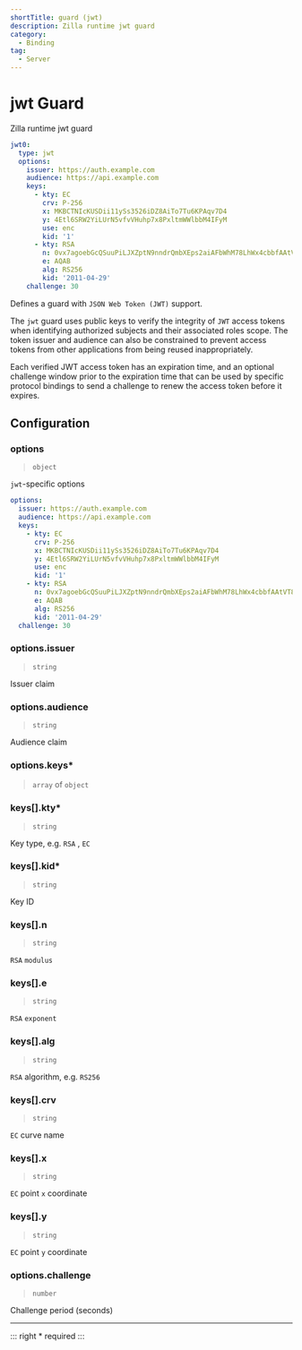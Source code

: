 ```yaml
---
shortTitle: guard (jwt)
description: Zilla runtime jwt guard
category:
  - Binding
tag:
  - Server
---
```


# jwt Guard

Zilla runtime jwt guard

```yaml {2}
jwt0:
  type: jwt
  options:
    issuer: https://auth.example.com
    audience: https://api.example.com
    keys:
      - kty: EC
        crv: P-256
        x: MKBCTNIcKUSDii11ySs3526iDZ8AiTo7Tu6KPAqv7D4
        y: 4Etl6SRW2YiLUrN5vfvVHuhp7x8PxltmWWlbbM4IFyM
        use: enc
        kid: '1'
      - kty: RSA
        n: 0vx7agoebGcQSuuPiLJXZptN9nndrQmbXEps2aiAFbWhM78LhWx4cbbfAAtVT86zwu1RK7aPFFxuhDR1L6tSoc_BJECPebWKRXjBZCiFV4n3oknjhMstn64tZ_2W-5JsGY4Hc5n9yBXArwl93lqt7_RN5w6Cf0h4QyQ5v-65YGjQR0_FDW2QvzqY368QQMicAtaSqzs8KJZgnYb9c7d0zgdAZHzu6qMQvRL5hajrn1n91CbOpbISD08qNLyrdkt-bFTWhAI4vMQFh6WeZu0fM4lFd2NcRwr3XPksINHaQ-G_xBniIqbw0Ls1jF44-csFCur-kEgU8awapJzKnqDKgw
        e: AQAB
        alg: RS256
        kid: '2011-04-29'
    challenge: 30
```

Defines a guard with `JSON Web Token (JWT)` support.

The `jwt` guard uses public keys to verify the integrity of `JWT` access tokens when identifying authorized subjects and their associated roles scope. The token issuer and audience can also be constrained to prevent access tokens from other applications from being reused inappropriately.

Each verified JWT access token has an expiration time, and an optional challenge window prior to the expiration time that can be used by specific protocol bindings to send a challenge to renew the access token before it expires.

## Configuration


### options

> `object`

`jwt`-specific options

```yaml
options:
  issuer: https://auth.example.com
  audience: https://api.example.com
  keys:
    - kty: EC
      crv: P-256
      x: MKBCTNIcKUSDii11ySs3526iDZ8AiTo7Tu6KPAqv7D4
      y: 4Etl6SRW2YiLUrN5vfvVHuhp7x8PxltmWWlbbM4IFyM
      use: enc
      kid: '1'
    - kty: RSA
      n: 0vx7agoebGcQSuuPiLJXZptN9nndrQmbXEps2aiAFbWhM78LhWx4cbbfAAtVT86zwu1RK7aPFFxuhDR1L6tSoc_BJECPebWKRXjBZCiFV4n3oknjhMstn64tZ_2W-5JsGY4Hc5n9yBXArwl93lqt7_RN5w6Cf0h4QyQ5v-65YGjQR0_FDW2QvzqY368QQMicAtaSqzs8KJZgnYb9c7d0zgdAZHzu6qMQvRL5hajrn1n91CbOpbISD08qNLyrdkt-bFTWhAI4vMQFh6WeZu0fM4lFd2NcRwr3XPksINHaQ-G_xBniIqbw0Ls1jF44-csFCur-kEgU8awapJzKnqDKgw
      e: AQAB
      alg: RS256
      kid: '2011-04-29'
  challenge: 30
```

### options.issuer

> `string`

Issuer claim

### options.audience

> `string`

Audience claim

### options.keys\*

> `array` of `object`


### keys[].kty\*

> `string`

Key type, e.g. `RSA` , `EC`

### keys[].kid\*

> `string`

Key ID

### keys[].n

> `string`

`RSA` `modulus`

### keys[].e

> `string`

`RSA` `exponent`

### keys[].alg

> `string`

`RSA` algorithm, e.g. `RS256`

### keys[].crv

> `string`

`EC` curve name

### keys[].x

> `string`

`EC` point `x` coordinate

### keys[].y

> `string`

`EC` point `y` coordinate

### options.challenge

> `number`

Challenge period (seconds)

---

::: right
\* required
:::
